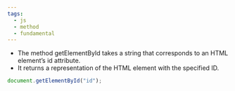 ```yaml
---
tags:
  - js
  - method
  - fundamental
---
```


- The method getElementById takes a string that corresponds to an HTML element’s id attribute.
- It returns a representation of the HTML element with the specified ID.

```js
document.getElementById("id");
```

